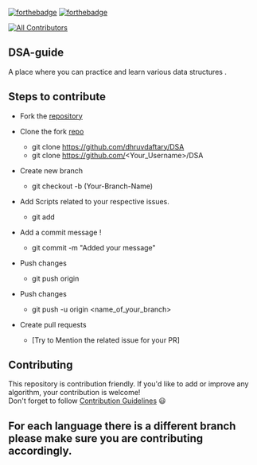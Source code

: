 [![forthebadge](https://forthebadge.com/images/badges/built-by-developers.svg)](https://forthebadge.com)
[![forthebadge](https://forthebadge.com/images/badges/built-with-love.svg)](https://forthebadge.com)
<!-- ALL-CONTRIBUTORS-BADGE:START - Do not remove or modify this section -->
[![All Contributors](https://img.shields.io/badge/all_contributors-67-orange.svg?style=flat-square)](#contributors-)
<!-- ALL-CONTRIBUTORS-BADGE:END -->

## DSA-guide
A place where you can practice and learn various data structures . 


## Steps to contribute
-  Fork the [repository](https://github.com/dhruvdaftary/DSA)
  -  Clone the fork [repo](https://github.com/dhruvdaftary/DSA)
      - git clone https://github.com/dhruvdaftary/DSA
      - git clone https://github.com/<Your_Username>/DSA
  -  Create new branch 
     - git checkout -b (Your-Branch-Name)

 -  Add Scripts related to your respective issues.
     - git add <your-contribution>
  
   -  Add a commit message !
      - git commit -m "Added your message"
  - Push changes
    - git push origin
  
  - Push changes
    -  git push -u origin <name_of_your_branch>  
   - Create pull requests
     - [Try to Mention the related issue for your PR]


## Contributing  
This repository is contribution friendly. If you'd like to add or improve any algorithm, your contribution is welcome!  
Don't forget to follow [Contribution Guidelines](contributing.md) 😃  

## For each language there is a different branch please make sure you are contributing accordingly.
